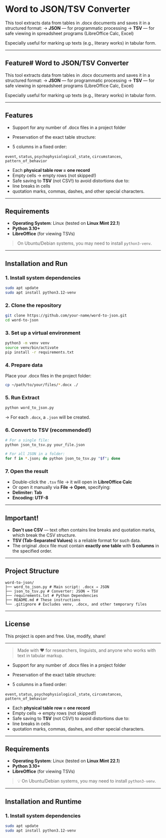 # Word to JSON/TSV Converter

This tool extracts data from tables in .docx documents and saves it in a structured format:
→ **JSON** — for programmatic processing
→ **TSV** — for safe viewing in spreadsheet programs (LibreOffice Calc, Excel)

Especially useful for marking up texts (e.g., literary works) in tabular form.

---

##  Feature# Word to JSON/TSV Converter

This tool extracts data from tables in .docx documents and saves it in a structured format:
→ **JSON** — for programmatic processing
→ **TSV** — for safe viewing in spreadsheet programs (LibreOffice Calc, Excel)

Especially useful for marking up texts (e.g., literary works) in tabular form.

---

## Features

- Support for any number of .docx files in a project folder
- Preservation of the exact table structure:

- 5 columns in a fixed order:

`event`, `status`, `psychophysiological_state`, `circumstances`, `pattern_of_behavior`
- Each **physical table row = one record**
- Empty cells → empty rows (not skipped!)
- Safe saving to **TSV** (not CSV!) to avoid distortions due to:
- line breaks in cells
- quotation marks, commas, dashes, and other special characters.

---

## Requirements

- **Operating System**: Linux (tested on **Linux Mint 22.1**)
- **Python 3.10+**
- **LibreOffice** (for viewing TSVs)

> On Ubuntu/Debian systems, you may need to install `python3-venv`.

---

## Installation and Run

### 1. Install system dependencies
```bash
sudo apt update
sudo apt install python3.12-venv
```

### 2. Clone the repository
```bash
git clone https://github.com/your-name/word-to-json.git
cd word-to-json
```

### 3. Set up a virtual environment
```bash
python3 -m venv venv
source venv/bin/activate
pip install -r requirements.txt
```

### 4. Prepare data
Place your .docx files in the project folder:
```bash
cp ~/path/to/your/files/*.docx ./
```

### 5. Run Extract
```bash
python word_to_json.py
```
→ For each `.docx`, a `.json` will be created.

### 6. Convert to TSV (recommended!)
```bash
# For a single file:
python json_to_tsv.py your_file.json

# For all JSON in a folder:
for f in *.json; do python json_to_tsv.py "$f"; done
```

### 7. Open the result
- Double-click the `.tsv` file → it will open in **LibreOffice Calc**
- Or open it manually via **File → Open**, specifying:
- **Delimiter: Tab**
- **Encoding: UTF-8**

---

## Important!

- **Don't use CSV** — text often contains line breaks and quotation marks, which break the CSV structure.
- **TSV (Tab-Separated Values)** is a reliable format for such data.
- The original .docx file must contain **exactly one table** with **5 columns** in the specified order.

---

## Project Structure

```
word-to-json/
├── word_to_json.py # Main script: .docx → JSON
├── json_to_tsv.py # Converter: JSON → TSV
├── requirements.txt # Python Dependencies
├── README.md # These instructions
└── .gitignore # Excludes venv, .docx, and other temporary files
```

---

## License

This project is open and free. Use, modify, share!

---

> Made with ❤️ for researchers, linguists, and anyone who works with text in tabular markup.

- Support for any number of .docx files in a project folder
- Preservation of the exact table structure:

- 5 columns in a fixed order:

`event`, `status`, `psychophysiological_state`, `circumstances`, `pattern_of_behavior`
- Each **physical table row = one record**
- Empty cells → empty rows (not skipped!)
- Safe saving to **TSV** (not CSV!) to avoid distortions due to:
- line breaks in cells
- quotation marks, commas, dashes, and other special characters.

---

##  Requirements

- **Operating System**: Linux (tested on **Linux Mint 22.1**)
- **Python 3.10+**
- **LibreOffice** (for viewing TSVs)

> 💡 On Ubuntu/Debian systems, you may need to install `python3-venv`.

---

##  Installation and Runtime

### 1. Install system dependencies
```bash
sudo apt update
sudo apt install python3.12-venv